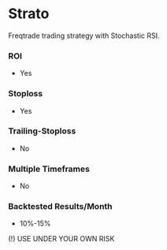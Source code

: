 # Strato
Freqtrade trading strategy with Stochastic RSI.


### ROI
* Yes

### Stoploss 
* Yes

### Trailing-Stoploss
* No

### Multiple Timeframes
* No

### Backtested Results/Month
* 10%-15%

(!) USE UNDER YOUR OWN RISK
